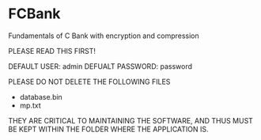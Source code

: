 # FCBank
Fundamentals of C Bank with encryption and compression

PLEASE READ THIS FIRST!

DEFAULT USER: admin
DEFUALT PASSWORD: password

PLEASE DO NOT DELETE THE FOLLOWING FILES
- database.bin
- mp.txt

THEY ARE CRITICAL TO MAINTAINING THE SOFTWARE, AND THUS MUST BE KEPT WITHIN THE
FOLDER WHERE THE APPLICATION IS.
